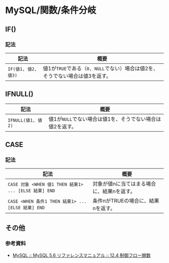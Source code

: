 # MySQL/関数/条件分岐

## IF()

### 記法

| 記法                | 概要                                                         |
| ------------------- | ------------------------------------------------------------ |
| `IF(値1, 値2, 値3)` | 値1が`TRUE`である（`0, NULL`でない）場合は値2を、そうでない場合は値3を返す。 |

## IFNULL()

| 記法               | 概要                                                      |
| ------------------ | --------------------------------------------------------- |
| `IFNULL(値1, 値2)` | 値1が`NULL`でない場合は値1を、そうでない場合は値2を返す。 |

## CASE

### 記法

| 記法                                                  | 概要                                       |
| ----------------------------------------------------- | ------------------------------------------ |
| `CASE 対象 <WHEN 値1 THEN 結果1> ... [ELSE 結果] END` | 対象が値nに当てはまる場合に、結果nを返す。 |
| `CASE <WHEN 条件1 THEN 結果1> ... [ELSE 結果] END`    | 条件nがTRUEの場合に、結果nを返す。         |

## その他

### 参考資料

- [MySQL :: MySQL 5.6 リファレンスマニュアル :: 12.4 制御フロー関数](https://dev.mysql.com/doc/refman/5.6/ja/control-flow-functions.html)
